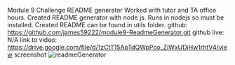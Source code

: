 Module 9 Challenge README generator
Worked with tutor and TA office hours.
Created README generator with node js.
Runs in nodejs so must be installed.
Created README can be found in utils folder.
github: https://github.com/james59222/module9-ReadmeGenerator.git
github live: N/A
link to video: https://drive.google.com/file/d/1zCtT15ApTdQWpPco_ZiWxUDjHw1rhtV4/view
screenshot ![readmeGenerator](https://user-images.githubusercontent.com/65635308/231028685-4b8f1983-017c-4086-b049-64032a74a0a9.png)
